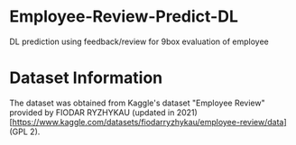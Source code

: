 # Employee-Review-Predict-DL
DL prediction using feedback/review for 9box evaluation of employee

# Dataset Information
The dataset was obtained from Kaggle's dataset "Employee Review" provided by FIODAR RYZHYKAU (updated in 2021) [https://www.kaggle.com/datasets/fiodarryzhykau/employee-review/data] (GPL 2).
